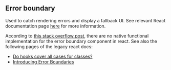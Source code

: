 ## Error boundary

Used to catch rendering errors and display a fallback UI. See relevant React documentation page [here](https://react.dev/reference/react/Component#catching-rendering-errors-with-an-error-boundary) for more information.

According to [this stack overflow post](https://stackoverflow.com/questions/48482619/how-can-i-make-use-of-error-boundaries-in-functional-react-components), there are no native functional implementation for the error boundary component in react. See also the following pages of the legacy react docs:
- [Do hooks cover all cases for classes?](https://legacy.reactjs.org/docs/hooks-faq.html#do-hooks-cover-all-use-cases-for-classes)
- [Introducing Error Boundaries](https://legacy.reactjs.org/docs/error-boundaries.html#introducing-error-boundaries)